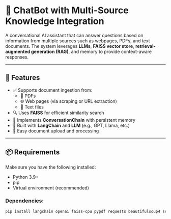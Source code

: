 # 🧠 ChatBot with Multi-Source Knowledge Integration

A conversational AI assistant that can answer questions based on information from multiple sources such as webpages, PDFs, and text documents. The system leverages **LLMs**, **FAISS vector store**, **retrieval-augmented generation (RAG)**, and memory to provide context-aware responses.

---

## 🚀 Features

- ✅ Supports document ingestion from:
  - 📄 PDFs
  - 🌐 Web pages (via scraping or URL extraction)
  - 📝 Text files
- 🔍 Uses **FAISS** for efficient similarity search
- 💬 Implements **ConversationChain** with persistent memory
- 🤖 Built with **LangChain** and **LLM** (e.g., GPT, Llama, etc.)
- 📁 Easy document upload and processing

---

## 📦 Requirements

Make sure you have the following installed:

- Python 3.9+
- pip
- Virtual environment (recommended)

### Dependencies:

```bash
pip install langchain openai faiss-cpu pypdf requests beautifulsoup4 sentence-transformers chromadb
